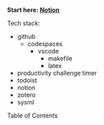 **Start here: [Notion](https://franrmueller.notion.site/bachelor-thesis-214170088c3680d0b1abf2b6b7b1744a)**

Tech stack:
- github
    - codespaces
        - vscode
            - makefile
            - latex
- productivity challenge timer
- todoist
- notion
- zotero
- sysml

Table of Contents